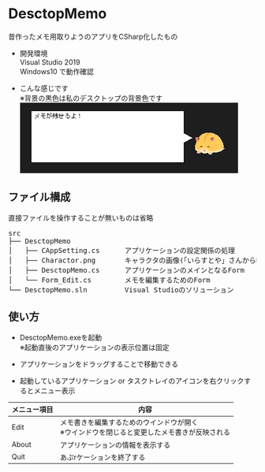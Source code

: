 # DesctopMemo
昔作ったメモ用取りようのアプリをCSharp化したもの

- 開発環境  
  Visual Studio 2019  
  Windows10 で動作確認

- こんな感じです  
  ※背景の黒色は私のデスクトップの背景色です  
![Sample](./doc/img/DesctopMemo.png)

## ファイル構成
直接ファイルを操作することが無いものは省略  
<pre>
src
├── DesctopMemo
│   ├── CAppSetting.cs      アプリケーションの設定関係の処理
│   ├── Charactor.png       キャラクタの画像(「いらすとや」さんから拝借)
│   ├── DesctopMemo.cs      アプリケーションのメインとなるForm
│   └── Form_Edit.cs        メモを編集するためのForm
└── DesctopMemo.sln         Visual Studioのソリューション
</pre>

## 使い方

- DesctopMemo.exeを起動  
  ※起動直後のアプリケーションの表示位置は固定

- アプリケーションをドラッグすることで移動できる

- 起動しているアプリケーション or タスクトレイのアイコンを右クリックするとメニュー表示

|メニュー項目|内容|
|-|-|
|Edit|メモ書きを編集するためのウインドウが開く<br>※ウインドウを閉じると変更したメモ書きが反映される|
|About|アプリケーションの情報を表示する|
|Quit|あぷrケーションを終了する|
